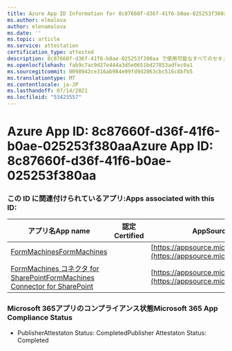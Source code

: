```yaml
---
title: Azure App ID Information for 8c87660f-d36f-41f6-b0ae-025253f380aa
ms.author: elmalova
author: elenamalova
ms.date: ''
ms.topic: article
ms.service: attestation
certification_type: attested
description: 8c87660f-d36f-41f6-b0ae-025253f380aa で使用可能なすべてのセキュリティおよびコンプライアンス情報。
ms.openlocfilehash: fab9c7ac9d27e444a3d5e0651bd27853adfec0a1
ms.sourcegitcommit: 0098942ce316ab984e09fd9d2063cbc516c8bfb5
ms.translationtype: MT
ms.contentlocale: ja-JP
ms.lasthandoff: 07/14/2021
ms.locfileid: "53423557"
---
```

# <a name="azure-app-id-8c87660f-d36f-41f6-b0ae-025253f380aa"></a><span data-ttu-id="4282e-103">Azure App ID: 8c87660f-d36f-41f6-b0ae-025253f380aa</span><span class="sxs-lookup"><span data-stu-id="4282e-103">Azure App ID: 8c87660f-d36f-41f6-b0ae-025253f380aa</span></span>


### <a name="apps-associated-with-this-id"></a><span data-ttu-id="4282e-104">この ID に関連付けられているアプリ:</span><span class="sxs-lookup"><span data-stu-id="4282e-104">Apps associated with this ID:</span></span>
| <span data-ttu-id="4282e-105">**アプリ名**</span><span class="sxs-lookup"><span data-stu-id="4282e-105">**App name**</span></span> | <span data-ttu-id="4282e-106">**認定**</span><span class="sxs-lookup"><span data-stu-id="4282e-106">**Certified**</span></span> | <span data-ttu-id="4282e-107">**AppSource での表示**</span><span class="sxs-lookup"><span data-stu-id="4282e-107">**View in AppSource**</span></span> |
|-|-|-|
| [<span data-ttu-id="4282e-108">FormMachines</span><span class="sxs-lookup"><span data-stu-id="4282e-108">FormMachines</span></span>](https://docs.microsoft.com/en-us/microsoft-365-app-certification/forward/WA200001217) |  | [https://appsource.microsoft.com/product/office/WA200001217](https://appsource.microsoft.com/product/office/WA200001217) |
| [<span data-ttu-id="4282e-109">FormMachines コネクタ for SharePoint</span><span class="sxs-lookup"><span data-stu-id="4282e-109">FormMachines Connector for SharePoint</span></span>](https://docs.microsoft.com/en-us/microsoft-365-app-certification/forward/WA200000357) |  | [https://appsource.microsoft.com/product/office/WA200000357](https://appsource.microsoft.com/product/office/WA200000357) |

### <a name="microsoft-365-app-compliance-status"></a><span data-ttu-id="4282e-110">Microsoft 365アプリのコンプライアンス状態</span><span class="sxs-lookup"><span data-stu-id="4282e-110">Microsoft 365 App Compliance Status</span></span>
- <span data-ttu-id="4282e-111">PublisherAttestaton Status: Completed</span><span class="sxs-lookup"><span data-stu-id="4282e-111">Publisher Attestaton Status: Completed</span></span>
